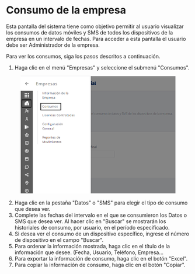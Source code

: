 # Consumo de la empresa

Esta pantalla del sistema tiene como objetivo permitir al usuario visualizar los consumos de datos móviles y SMS de todos los dispositivos de la empresa en un intervalo de fechas. Para acceder a esta pantalla el usuario debe ser Administrador de la empresa.

Para ver los consumos, siga los pasos descritos a continuación.

1. Haga clic en el menú "Empresas" y seleccione el submenú "Consumos".

<figure><img src="../.gitbook/assets/Captura de tela 2023-11-06 171133.png" alt=""><figcaption></figcaption></figure>

2. Haga clic en la pestaña "Datos" o "SMS" para elegir el tipo de consumo que desea ver.
3. Complete las fechas del intervalo en el que se consumieron los Datos o SMS que desea ver. Al hacer clic en "Buscar" se mostrarán los historiales de consumo, por usuario, en el período especificado.
4. Si desea ver el consumo de un dispositivo específico, ingrese el número de dispositivo en el campo "Buscar".
5. Para ordenar la información mostrada, haga clic en el título de la información que desee. (Fecha, Usuario, Teléfono, Empresa...
6. Para exportar la información de consumo, haga clic en el botón "Excel".
7. Para copiar la información de consumo, haga clic en el botón "Copiar".
